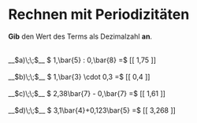 <!--
version:  0.0.1

language: de

@style
main > *:not(:last-child) {
  margin-bottom: 3rem;
}

input {
    text-align: center;
}

.flex-container {
    display: flex;
    flex-wrap: wrap;
    align-items: stretch;
    gap: 20px;
}

.flex-child {
    flex: 1;
    min-width: 350px;
    margin-right: 20px;
}

@media (max-width: 400px) {
    .flex-child {
        flex: 100%;
        margin-right: 0;
    }
}
@end

formula: \carry   \textcolor{red}{\scriptsize #1}
formula: \digit   \rlap{\carry{#1}}\phantom{#2}#2
formula: \permil  \text{‰}

import: https://raw.githubusercontent.com/LiaTemplates/Tikz-Jax/main/README.md

script: https://cdn.jsdelivr.net/gh/LiaTemplates/Tikz-Jax@main/dist/index.js


tags: Dezimalzahlen, Periodizität, leicht, sehr niedrig, Angeben

comment: Rechne mit Periodizitäten im Kopf.

author: Martin Lommatzsch

-->




# Rechnen mit Periodizitäten

**Gib** den Wert des Terms als Dezimalzahl **an**.

<section class="flex-container">

<div class="flex-child">
<br>
__$a)\;\;$__ $ 1,\bar{5} : 0,\bar{8} =$ [[  1,75  ]]
<br>
</div> 
<div class="flex-child">
<br>
__$b)\;\;$__ $ 1,\bar{3} \cdot 0,3 =$ [[  0,4  ]]
<br>
</div> 
<div class="flex-child">
<br>
__$c)\;\;$__ $ 2,38\bar{7} - 0,\bar{7} =$ [[  1,61  ]]
<br>
</div> 
<div class="flex-child">
<br>
__$d)\;\;$__ $ 3,1\bar{4}+0,123\bar{5} =$ [[  3,268  ]]
<br>
</div> 
</section>
<br>
<br>
<br>
<br>

